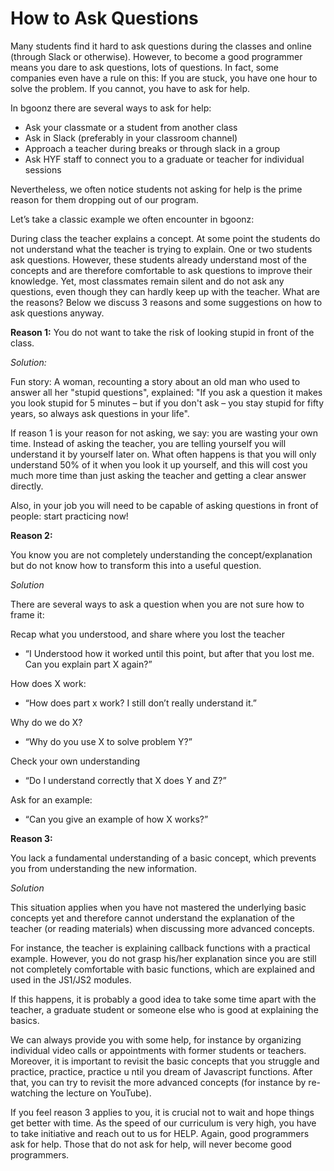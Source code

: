 # How to Ask Questions

Many students find it hard to ask questions during the classes and online (through Slack or otherwise). However, to become a good programmer means you dare to ask questions, lots of questions. In fact, some companies even have a rule on this: If you are stuck, you have ​one hour t​o solve the problem. If you cannot, you ​have to ask for help.

In bgoonz there are several ways to ask for help:
* Ask your classmate or a student from another class
* Ask in Slack (preferably in your classroom channel)
* Approach a teacher during breaks or through slack in a group
* Ask HYF staff to connect you to a graduate or teacher for individual sessions

Nevertheless, we often notice students not asking for help is the prime reason for them dropping out of our program.

Let’s take a classic example we often encounter in bgoonz:

During class the teacher explains a concept. At some point the students do not understand what the teacher is trying to explain. One or two students ask questions. However, these students already understand most of the concepts and are therefore comfortable to ask questions to improve their knowledge. Yet, most classmates remain silent and do not ask any questions, even though they can hardly keep up with the teacher. What are the reasons? Below we discuss 3 reasons and some suggestions on how to ask questions anyway.

__Reason 1:__
You do not want to take the risk of looking stupid in front of the class.

_Solution:_

Fun story:​ ​A woman, recounting a story about an old man who used to answer all her "stupid questions", explained: "If you ask a question it makes you look stupid for 5 minutes – but if you don't ask – you stay stupid for fifty years, so always ask questions in your life".

If reason 1 is your reason for not asking, we say: you are wasting your own time. Instead of asking the teacher, you are telling yourself you will understand it by yourself later on. What often happens is that you will only understand 50% of it when you look it up yourself, and this will cost you much more time than just asking the teacher and getting a clear answer directly.

Also, in your job you will need to be capable of asking questions in front of people: start practicing now!

__Reason 2:__

You know you are not completely understanding the concept/explanation but do not know how to transform this into a useful question.

_Solution_

There are several ways to ask a question when you are not sure how to frame it:

Recap what you understood, and share where you lost the teacher
* “I Understood how it worked until this point, but after that you lost me. Can you explain part X again?”

How does X work:
* “How does part x work? I still don’t really understand it.”

Why do we do X?
* “Why do you use X to solve problem Y?”

Check your own understanding
* “Do I understand correctly that X does Y and Z?”

Ask for an example:
* “Can you give an example of how X works?”

__Reason 3:__

You lack a fundamental understanding of a basic concept, which prevents you from understanding the new information.

_Solution_

This situation applies when you have not mastered the underlying basic concepts yet and therefore cannot understand the explanation of the teacher (or reading materials) when discussing more advanced concepts.

For instance, the teacher is explaining ​callback functions​ with a practical example. However, you do not grasp his/her explanation since you are still not completely comfortable with basic functions, which are explained and used in the JS1/JS2 modules.

If this happens, it is probably a good idea to take some time apart with the teacher, a graduate student or someone else ​who is good at explaining the basics​.

We can always provide you with some help, for instance by organizing individual video calls or appointments with former students or teachers. Moreover, it is important to revisit the basic concepts that you struggle and ​practice, practice, practice u​ ntil you dream of Javascript functions. After that, you can try to revisit the more advanced concepts (for instance by re-watching the lecture on YouTube).

If you feel reason 3 applies to you, it is crucial not to wait and hope things get better with time. As the speed of our curriculum is very high, ​you have to take initiative and reach out to us for HELP.​ Again, good programmers ask for help. Those that do not ask for help, will never become good programmers.
